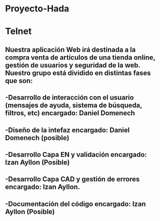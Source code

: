 # Proyecto-Hada

# Telnet
Nuestra aplicación Web irá destinada a la compra venta de artículos de una tienda online, gestión de usuarios y seguridad de la web.
Nuestro grupo está dividido en distintas fases que son:
-
-Desarrollo de interacción con el usuario (mensajes de ayuda, sistema de búsqueda, filtros, etc) encargado: Daniel Domenech
-
-Diseño de la intefaz encargado: Daniel Domenech (posible)
-
-Desarrollo Capa EN y validación encargado: Izan Ayllon (Posible)
-
-Desarrollo Capa CAD y gestión de errores encargado: Izan Ayllon.
-
-Documentación del código encargado: Izan Ayllon (Posible)
-
